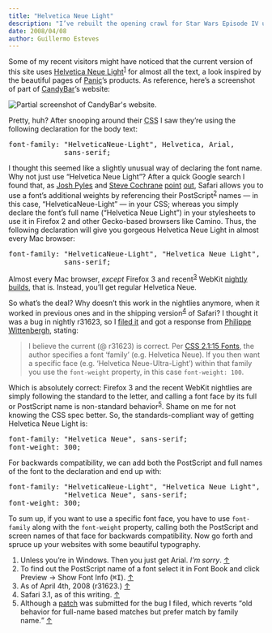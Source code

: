 ```yaml
---
title: "Helvetica Neue Light"
description: "I’ve rebuilt the opening crawl for Star Wars Episode IV using only HTML and CSS"
date: 2008/04/08
author: Guillermo Esteves
---
```


Some of my recent visitors might have noticed that the current version of this site uses [Helvetica Neue Light](http://www.linotype.com/12757/neuehelvetica45light-font.html "linotype.com | Neue Helvetica 45 Light")<sup id="r1-080408">[1](#fn1-080408)</sup> for almost all the text, a look inspired by the beautiful pages of [Panic](http://www.panic.com/ "panic.com | Panic")’s products. As reference, here’s a screenshot of part of [CandyBar](http://www.panic.com/candybar/ "panic.com | CandyBar 3")’s website:

![Partial screenshot of CandyBar's website.](blog/2008-04-08-helvetica-neue-light/36097597_1.png)

Pretty, huh? After snooping around their <abbr title="Cascading Style Sheets">CSS</abbr> I saw they’re using the following declaration for the body text:

<pre>font-family: "HelveticaNeue-Light", Helvetica, Arial,
             sans-serif;
</pre>

I thought this seemed like a slightly unusual way of declaring the font name. Why not just use “Helvetica Neue Light”? After a quick Google search I found that, as <span class="vcard">[Josh Pyles](http://pixelmatrixdesign.com/ "pixelmatrixdesign.com | Pixelmatrix Design")</span> and <span class="vcard">[Steve Cochrane](http://stevecochrane.com/v3/ "stevecochrane.com | Steve Cochrane")</span> [point](http://pixelmatrixdesign.com/blog/comments/advanced_web_typography/ "pixelmatrixdesign.com | Advanced Web Typography") [out](http://stevecochrane.com/v3/2007/12/13/helvetica-neue-variants-for-use-on-the-web/ "stevecochrane.com | Helvetica Neue variants for use on the web"), Safari allows you to use a font’s additional weights by referencing their PostScript<sup id="r2-080408">[2](#fn2-080408)</sup> names — in this case, “HelveticaNeue-Light” — in your <abbr>CSS</abbr>; whereas you simply declare the font’s full name (“Helvetica Neue Light”) in your stylesheets to use it in Firefox 2 and other Gecko-based browsers like Camino. Thus, the following declaration will give you gorgeous Helvetica Neue Light in almost every Mac browser:

<pre>font-family: "HelveticaNeue-Light", "Helvetica Neue Light",
             sans-serif;
</pre>

Almost every Mac browser, _except_ Firefox 3 and recent<sup id="r3-080408">[3](#fn3-080408)</sup> WebKit [nightly builds](http://nightly.webkit.org/ "webkit.org | WebKit Nightly Builds"), that is. Instead, you’ll get regular Helvetica Neue.

So what’s the deal? Why doesn’t this work in the nightlies anymore, when it worked in previous ones and in the shipping version<sup id="r4-080408">[4](#fn4-080408)</sup> of Safari? I thought it was a bug in nightly r31623, so I [filed it](http://bugs.webkit.org/show_bug.cgi?id=18311 "webkit.org | Bug 18311: REGRESSION (r31620): Font variants (e.g. Helvetica Neue *Light*) don't render correctly") and got a response from <span class="vcard">[Philippe Wittenbergh](http://l-c-n.com/phiw/ "l-c-n.com | Philippe Wittenbergh")</span>, stating:

> I believe the current (@ r31623) is correct. Per [<abbr>CSS</abbr> 2.1:15 Fonts](http://www.w3.org/TR/CSS21/fonts.html#font-family-prop "w3.org | 15.3 Font family: the 'font-family' property"), the author specifies a font ‘family’ (e.g. Helvetica Neue). If you then want a specific face (<abbr>e.g.</abbr> ‘Helvetica Neue-Ultra-Light’) within that family you use the `font-weight` property, in this case `font-weight: 100`.

Which is absolutely correct: Firefox 3 and the recent WebKit nightlies are simply following the standard to the letter, and calling a font face by its full or PostScript name is non-standard behavior<sup id="r5-080408">[5](#fn5-080408)</sup>. Shame on me for not knowing the <abbr>CSS</abbr> spec better. So, the standards-compliant way of getting Helvetica Neue Light is:

<pre>font-family: "Helvetica Neue", sans-serif;
font-weight: 300;
</pre>

For backwards compatibility, we can add both the PostScript and full names of the font to the declaration and end up with:

<pre>font-family: "HelveticaNeue-Light", "Helvetica Neue Light",
             "Helvetica Neue", sans-serif;
font-weight: 300;
</pre>

To sum up, if you want to use a specific font face, you have to use `font-family` along with the `font-weight` property, calling both the PostScript and screen names of that face for backwards compatibility. Now go forth and spruce up your websites with some beautiful typography.

1.  Unless you’re in Windows. Then you just get Arial. _I’m sorry_. [↑](#r1-080408)
2.  To find out the PostScript name of a font select it in Font Book and click Preview → Show Font Info (<kbd>⌘I</kbd>). [↑](#r2-080408)
3.  As of April 4th, 2008 (r31623.) [↑](#r3-080408)
4.  Safari 3.1, as of this writing. [↑](#r4-080408)
5.  Although a [patch](http://bugs.webkit.org/show_bug.cgi?id=18311#c9 "bugs.webkit.org | Comment #9 From mitz@webkit.org 2008-04-07 13:04 PDT [reply]") was submitted for the bug I filed, which reverts <q>old behavior for full-name based matches but prefer match by family name.</q> [↑](#r5-080408)
